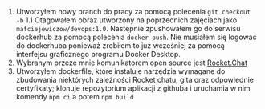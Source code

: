 1. Utworzyłem nowy branch do pracy za pomocą polecenia `git checkout -b`
   1.1 Otagowałem obraz utworzony na poprzednich zajęciach jako `mafciejewiczow/devops:1.0`. Następnie zpushowałem go do serwisu dockerhub za pomocą polecenia `docker push`. Nie musiałem się logować do dockerhuba ponieważ zrobiłem to już wcześniej za pomocą interfejsu graficznego programu Docker Desktop.
2. Wybranym przeze mnie komunikatorem open source jest [Rocket.Chat](https://github.com/RocketChat/Rocket.Chat)
3. Utworzyłem dockerfile, które instaluje narzędzia wymagane do zbudowania niektórych zależności Rocket chatu, gita oraz odpowiednie certyfikaty; klonuje repozytorium aplikacji z githuba i uruchamia w nim komendy `npm ci` a potem `npm build`
